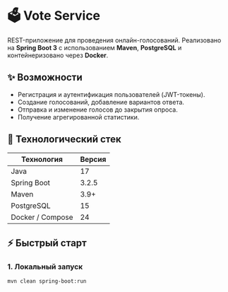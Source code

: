 # 🗳️ Vote Service

REST-приложение для проведения онлайн-голосований. Реализовано на **Spring Boot 3** c использованием **Maven**, **PostgreSQL** и контейнеризовано через **Docker**.

## ✨ Возможности
* Регистрация и аутентификация пользователей (JWT-токены).
* Создание голосований, добавление вариантов ответа.
* Отправка и изменение голосов до закрытия опроса.
* Получение агрегированной статистики.

## 🔧 Технологический стек
| Технология | Версия |
|------------|--------|
| Java | 17 |
| Spring Boot | 3.2.5 |
| Maven | 3.9+ |
| PostgreSQL | 15 |
| Docker / Compose | 24 |

## ⚡ Быстрый старт

### 1. Локальный запуск
```bash
mvn clean spring-boot:run
